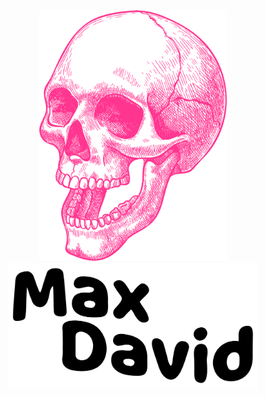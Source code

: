 <div align='center'>
  <img alt='pink skull' width='300px' src='https://raw.githubusercontent.com/maxdavid/maxdavid/master/img/skull.png' />
  <img alt='header with my name' width='400px' src='https://raw.githubusercontent.com/maxdavid/maxdavid/master/img/header.png' />
</div>

